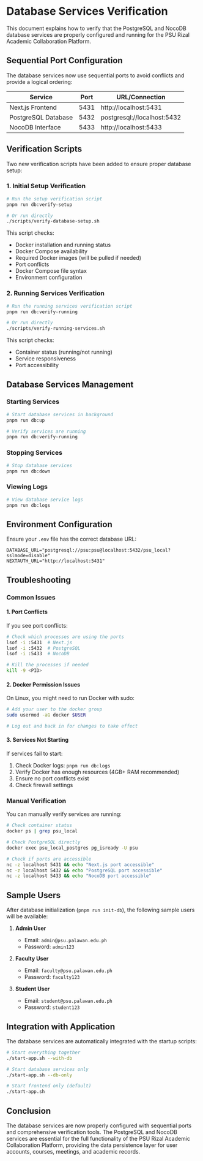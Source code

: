 # Database Services Verification

This document explains how to verify that the PostgreSQL and NocoDB database services are properly configured and running for the PSU Rizal Academic Collaboration Platform.

## Sequential Port Configuration

The database services now use sequential ports to avoid conflicts and provide a logical ordering:

| Service             | Port | URL/Connection              |
| ------------------- | ---- | --------------------------- |
| Next.js Frontend    | 5431 | http://localhost:5431       |
| PostgreSQL Database | 5432 | postgresql://localhost:5432 |
| NocoDB Interface    | 5433 | http://localhost:5433       |

## Verification Scripts

Two new verification scripts have been added to ensure proper database setup:

### 1. Initial Setup Verification

```bash
# Run the setup verification script
pnpm run db:verify-setup

# Or run directly
./scripts/verify-database-setup.sh
```

This script checks:

- Docker installation and running status
- Docker Compose availability
- Required Docker images (will be pulled if needed)
- Port conflicts
- Docker Compose file syntax
- Environment configuration

### 2. Running Services Verification

```bash
# Run the running services verification script
pnpm run db:verify-running

# Or run directly
./scripts/verify-running-services.sh
```

This script checks:

- Container status (running/not running)
- Service responsiveness
- Port accessibility

## Database Services Management

### Starting Services

```bash
# Start database services in background
pnpm run db:up

# Verify services are running
pnpm run db:verify-running
```

### Stopping Services

```bash
# Stop database services
pnpm run db:down
```

### Viewing Logs

```bash
# View database service logs
pnpm run db:logs
```

## Environment Configuration

Ensure your `.env` file has the correct database URL:

```env
DATABASE_URL="postgresql://psu:psu@localhost:5432/psu_local?sslmode=disable"
NEXTAUTH_URL="http://localhost:5431"
```

## Troubleshooting

### Common Issues

#### 1. Port Conflicts

If you see port conflicts:

```bash
# Check which processes are using the ports
lsof -i :5431  # Next.js
lsof -i :5432  # PostgreSQL
lsof -i :5433  # NocoDB

# Kill the processes if needed
kill -9 <PID>
```

#### 2. Docker Permission Issues

On Linux, you might need to run Docker with sudo:

```bash
# Add your user to the docker group
sudo usermod -aG docker $USER

# Log out and back in for changes to take effect
```

#### 3. Services Not Starting

If services fail to start:

1. Check Docker logs: `pnpm run db:logs`
2. Verify Docker has enough resources (4GB+ RAM recommended)
3. Ensure no port conflicts exist
4. Check firewall settings

### Manual Verification

You can manually verify services are running:

```bash
# Check container status
docker ps | grep psu_local

# Check PostgreSQL directly
docker exec psu_local_postgres pg_isready -U psu

# Check if ports are accessible
nc -z localhost 5431 && echo "Next.js port accessible"
nc -z localhost 5432 && echo "PostgreSQL port accessible"
nc -z localhost 5433 && echo "NocoDB port accessible"
```

## Sample Users

After database initialization (`pnpm run init-db`), the following sample users will be available:

1. **Admin User**
   - Email: `admin@psu.palawan.edu.ph`
   - Password: `admin123`

2. **Faculty User**
   - Email: `faculty@psu.palawan.edu.ph`
   - Password: `faculty123`

3. **Student User**
   - Email: `student@psu.palawan.edu.ph`
   - Password: `student123`

## Integration with Application

The database services are automatically integrated with the startup scripts:

```bash
# Start everything together
./start-app.sh --with-db

# Start database services only
./start-app.sh --db-only

# Start frontend only (default)
./start-app.sh
```

## Conclusion

The database services are now properly configured with sequential ports and comprehensive verification tools. The PostgreSQL and NocoDB services are essential for the full functionality of the PSU Rizal Academic Collaboration Platform, providing the data persistence layer for user accounts, courses, meetings, and academic records.
